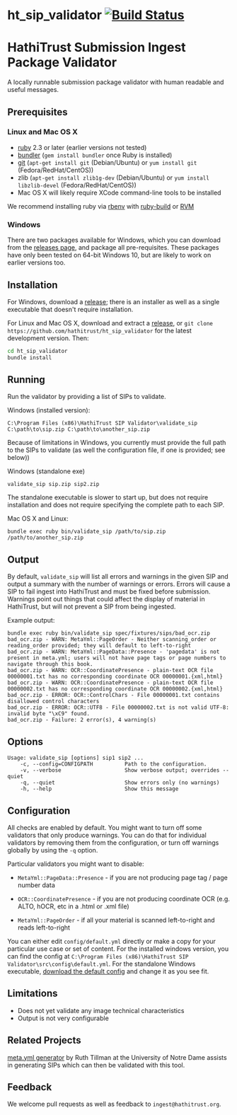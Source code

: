 # ht_sip_validator [![Build Status](https://travis-ci.org/hathitrust/ht_sip_validator.svg?branch=master)](https://travis-ci.org/hathitrust/ht_sip_validator)

# HathiTrust Submission Ingest Package Validator

A locally runnable submission package validator with human readable and useful messages.

## Prerequisites

### Linux and Mac OS X

- [ruby](https://www.ruby-lang.org/en/documentation/installation/) 2.3 or later (earlier versions not tested)
- [bundler](http://bundler.io/) (`gem install bundler` once Ruby is installed)
- [git](https://git-scm.com/) (`apt-get install git` (Debian/Ubuntu) or `yum install git` (Fedora/RedHat/CentOS))
- zlib (`apt-get install zlib1g-dev` (Debian/Ubuntu) or `yum install libzlib-devel` (Fedora/RedHat/CentOS))
- Mac OS X will likely require XCode command-line tools to be installed

We recommend installing ruby via [rbenv](https://github.com/rbenv/rbenv#readme)
with [ruby-build](https://github.com/rbenv/ruby-build#readme) or
[RVM](http://rvm.io/)

### Windows

There are two packages available for Windows, which you can download from the
[releases page](https://github.com/hathitrust/ht_sip_validator/releases), and
package all pre-requisites. These packages have only been tested on 64-bit
Windows 10, but are likely to work on earlier versions too.

## Installation

For Windows, download a
[release](https://github.com/hathitrust/ht_sip_validator/releases); there is an
installer as well as a single executable that doesn't require installation.

For Linux and Mac OS X, download and extract a
[release](https://github.com/hathitrust/ht_sip_validator/releases), or `git
clone https://github.com/hathitrust/ht_sip_validator` for the latest
development version. Then:

```bash
cd ht_sip_validator
bundle install
```

## Running

Run the validator by providing a list of SIPs to validate.

Windows (installed version):

```
C:\Program Files (x86)\HathiTrust SIP Validator\validate_sip C:\path\to\sip.zip C:\path\to\another_sip.zip
```

Because of limitations in Windows, you currently must provide the full path to
the SIPs to validate (as well the configuration file, if one is provided; see
below))

Windows (standalone exe)

```
validate_sip sip.zip sip2.zip
```

The standalone executable is slower to start up, but does not require
installation and does not require specifying the complete path to each SIP.

Mac OS X and Linux:

```
bundle exec ruby bin/validate_sip /path/to/sip.zip /path/to/another_sip.zip
```

## Output

By default, `validate_sip` will list all errors and warnings in the given SIP and output a summary with the number of warnings or errors. Errors will cause a SIP to fail ingest into HathiTrust and must be fixed before submission. Warnings point out things that could affect the display of material in HathiTrust, but will not prevent a SIP from being ingested.

Example output:

```
bundle exec ruby bin/validate_sip spec/fixtures/sips/bad_ocr.zip 
bad_ocr.zip - WARN: MetaYml::PageOrder - Neither scanning_order or reading_order provided; they will default to left-to-right
bad_ocr.zip - WARN: MetaYml::PageData::Presence - 'pagedata' is not present in meta.yml; users will not have page tags or page numbers to navigate through this book.
bad_ocr.zip - WARN: OCR::CoordinatePresence - plain-text OCR file 00000001.txt has no corresponding coordinate OCR 00000001.{xml,html}
bad_ocr.zip - WARN: OCR::CoordinatePresence - plain-text OCR file 00000002.txt has no corresponding coordinate OCR 00000002.{xml,html}
bad_ocr.zip - ERROR: OCR::ControlChars - File 00000001.txt contains disallowed control characters
bad_ocr.zip - ERROR: OCR::UTF8 - File 00000002.txt is not valid UTF-8: invalid byte "\xC9" found.
bad_ocr.zip - Failure: 2 error(s), 4 warning(s)
```

## Options

```
Usage: validate_sip [options] sip1 sip2 ...
    -c, --config=CONFIGPATH          Path to the configuration.
    -v, --verbose                    Show verbose output; overrides --quiet
    -q, --quiet                      Show errors only (no warnings)
    -h, --help                       Show this message
```

## Configuration

All checks are enabled by default. You might want to turn off some validators
that only produce warnings. You can do that for individual validators by
removing them from the configuration, or turn off warnings globally by using
the `-q` option.

Particular validators you might want to disable:

- `MetaYml::PageData::Presence` - if you are not producing page tag / page
  number data
 
- `OCR::CoordinatePresence` - if you are not producing coordinate OCR (e.g.
  ALTO, hOCR, etc in a .html or .xml file)

- `MetaYml::PageOrder` - if all your material is scanned left-to-right and
  reads left-to-right

You can either edit `config/default.yml` directly or make a copy for your
particular use case or set of content. For the installed windows version, you
can find the config at `C:\Program Files (x86)\HathiTrust SIP
Validator\src\config\default.yml`. For the standalone Windows executable,
[download the default
config](https://raw.githubusercontent.com/hathitrust/ht_sip_validator/master/config/default.yml)
and change it as you see fit.

## Limitations

- Does not yet validate any image technical characteristics
- Output is not very configurable

## Related Projects

[meta.yml
generator](https://github.com/ruthtillman/yaml-generator-for-hathitrust) by
Ruth Tillman at the University of Notre Dame assists in generating SIPs which
can then be validated with this tool.

## Feedback

We welcome pull requests as well as feedback to `ingest@hathitrust.org`.
